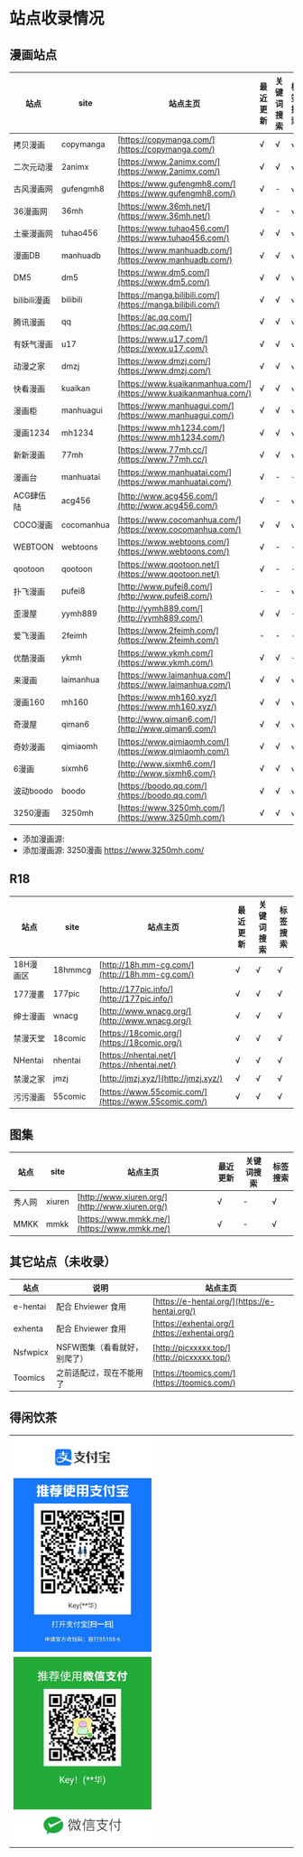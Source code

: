# 站点收录情况

## 漫画站点

| 站点 | site | 站点主页 | 最近更新 | 关键词搜索 | 标签搜索 |
| --- | --- | --- | --- | --- | --- |
| 拷贝漫画 | copymanga | [https://copymanga.com/](https://copymanga.com/) | √ | √ | √ |
| 二次元动漫 | 2animx | [https://www.2animx.com/](https://www.2animx.com/) | √ | √ | √ |
| 古风漫画网 | gufengmh8 | [https://www.gufengmh8.com/](https://www.gufengmh8.com/) | √ | - | √ |
| 36漫画网 | 36mh | [https://www.36mh.net/](https://www.36mh.net/) | √ | - | √ |
| 土豪漫画网 | tuhao456 | [https://www.tuhao456.com/](https://www.tuhao456.com/) | √ | √ | √ |
| 漫画DB | manhuadb | [https://www.manhuadb.com/](https://www.manhuadb.com/) | √ | √ | √ |
| DM5 | dm5 | [https://www.dm5.com/](https://www.dm5.com/) | √ | √ | √ |
| bilibili漫画 | bilibili | [https://manga.bilibili.com/](https://manga.bilibili.com/) | √ | √ | √ |
| 腾讯漫画 | qq | [https://ac.qq.com/](https://ac.qq.com/) | √ | √ | √ |
| 有妖气漫画 | u17 |  [https://www.u17.com/](https://www.u17.com/) | √ | √ | √ |
| 动漫之家 | dmzj | [https://www.dmzj.com/](https://www.dmzj.com/) | √ | √ | √ |
| 快看漫画 | kuaikan | [https://www.kuaikanmanhua.com/](https://www.kuaikanmanhua.com/) | √ | √ | √ |
| 漫画柜 | manhuagui | [https://www.manhuagui.com/](https://www.manhuagui.com/) | √ | √ | √ |
| 漫画1234 | mh1234 | [https://www.mh1234.com/](https://www.mh1234.com/) | √ | √ | √ |
| 新新漫画 | 77mh | [https://www.77mh.cc/](https://www.77mh.cc/) | √ | √ | √ |
| 漫画台 | manhuatai | [https://www.manhuatai.com/](https://www.manhuatai.com/) | √ | - | - |
| ACG肆伍陆 | acg456 | [http://www.acg456.com/](http://www.acg456.com/) | √ | - | √ |
| COCO漫画 | cocomanhua | [https://www.cocomanhua.com/](https://www.cocomanhua.com/) | √ | √ | √ |
| WEBTOON | webtoons | [https://www.webtoons.com/](https://www.webtoons.com/) | √ | - | - |
| qootoon | qootoon  | [https://www.qootoon.net/](https://www.qootoon.net/) | √ | - | - |
| 扑飞漫画 | pufei8 | [http://www.pufei8.com/](http://www.pufei8.com/) | - | - | √ |
| 歪漫屋 | yymh889 | [http://yymh889.com/](http://yymh889.com/) | √ | √ | - |
| 爱飞漫画 | 2feimh | [https://www.2feimh.com/](https://www.2feimh.com/) | - | - | - |
| 优酷漫画 | ykmh | [https://www.ykmh.com/](https://www.ykmh.com/) | √ | √ | - |
| 来漫画 | laimanhua | [https://www.laimanhua.com/](https://www.laimanhua.com/) | √ | √ | √ |
| 漫画160 | mh160 | [https://www.mh160.xyz/](https://www.mh160.xyz/) | √ | √ | √ |、
| 奇漫屋 | qiman6 | [http://www.qiman6.com/](http://www.qiman6.com/) | √ | √ | √ |
| 奇妙漫画 | qimiaomh | [https://www.qimiaomh.com/](https://www.qimiaomh.com/) | √ | √ | √ |
| 6漫画 | sixmh6 | [http://www.sixmh6.com/](http://www.sixmh6.com/) | √ | √ | √ |
| 波动boodo | boodo | [https://boodo.qq.com/](https://boodo.qq.com/) | √ | √ | √ |
| 3250漫画 | 3250mh | [https://www.3250mh.com/](https://www.3250mh.com/) | √ | √ | √ |

- 添加漫画源:  
- 添加漫画源: 3250漫画 https://www.3250mh.com/

## R18

| 站点 | site | 站点主页 | 最近更新 | 关键词搜索 | 标签搜索 |
| --- | --- | --- | --- | --- | --- |
| 18H漫画区 | 18hmmcg | [http://18h.mm-cg.com/](http://18h.mm-cg.com/) | √ | √ | √ |
| 177漫畫 | 177pic | [http://177pic.info/](http://177pic.info/) | √ | √ | √ |
| 绅士漫画 | wnacg | [http://www.wnacg.org/](http://www.wnacg.org/) | √ | √ | √ |
| 禁漫天堂 | 18comic | [https://18comic.org/](https://18comic.org/) | √ | √ | √ |
| NHentai | nhentai | [https://nhentai.net/](https://nhentai.net/) | √ | √ | √ |
| 禁漫之家 | jmzj | [http://jmzj.xyz/](http://jmzj.xyz/) | √ | √ | √ |
| 污污漫画 | 55comic | [https://www.55comic.com/](https://www.55comic.com/) | √ | √ | √ |

## 图集

| 站点 | site | 站点主页 | 最近更新 | 关键词搜索 | 标签搜索 |
| --- | --- | --- | --- | --- | --- |
| 秀人网 | xiuren | [http://www.xiuren.org/](http://www.xiuren.org/) | √ | - | √ |
| MMKK | mmkk | [https://www.mmkk.me/](https://www.mmkk.me/) | √ | - | √ |


## 其它站点（未收录）

| 站点 | 说明 | 站点主页 |
| --- | --- | --- |
| e-hentai | 配合 Ehviewer 食用 | [https://e-hentai.org/](https://e-hentai.org/) |
| exhenta | 配合 Ehviewer 食用 | [https://exhentai.org/](https://exhentai.org/) |
| Nsfwpicx | NSFW图集（看看就好，别爬了） | [http://picxxxxx.top/](http://picxxxxx.top/) |
| Toomics | 之前适配过，现在不能用了 |  [https://toomics.com/](https://toomics.com/) |


## 得闲饮茶

<table>
    <tr>
        <td>
            <img src="./_static/image/zhifubao-shouqianma.jpg" width="50%" height="50%">
        </td>
    </tr>
    <tr>
        <td>
            <img src="./_static/image/wx-shouqianma.jpg" width="50%" height="50%">
        </td>
    </tr>
</table>
